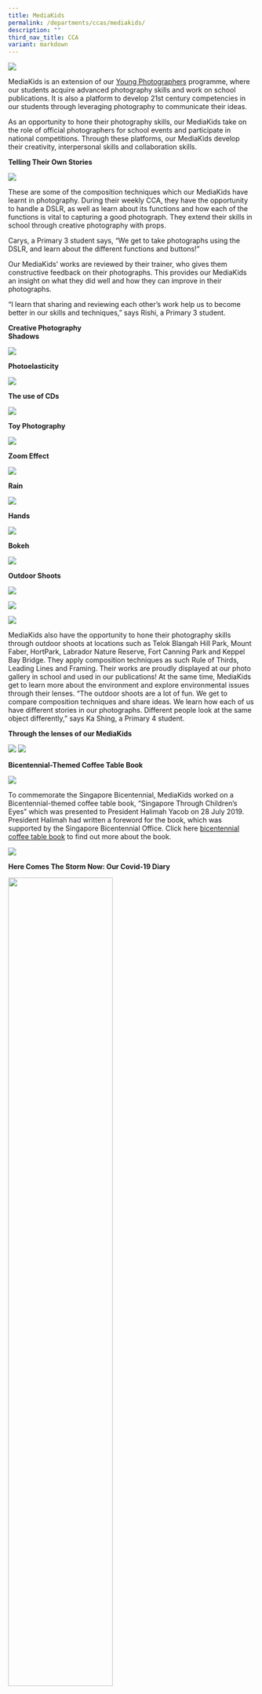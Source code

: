 ```yaml
---
title: MediaKids
permalink: /departments/ccas/mediakids/
description: ""
third_nav_title: CCA
variant: markdown
---
```

<img src="/images/2024%20Photos/Media%20Kids/BR_Webpage_20240318_IMG_3500__3_.jpg">

MediaKids is an extension of our [Young Photographers](https://blangahrisepri.moe.edu.sg/our-distinctive-programmes/young-photographers/) programme, where our students acquire advanced photography skills and work on school publications. It is also a platform to develop 21st century competencies in our students through leveraging photography to communicate their ideas. 
<p>As an opportunity to hone their photography skills, our MediaKids take on the role of official photographers for school events and participate in national competitions. Through these platforms, our MediaKids develop their creativity, interpersonal skills and collaboration skills.</p>
<p><strong>Telling Their Own Stories</strong></p>
<img src="/images/2023%20Photos/Media%20Kids/media_29.JPG">
<p>These are some of the composition techniques which our MediaKids have learnt in photography. During their weekly CCA, they have the opportunity to handle a DSLR, as well as learn about its functions and how each of the functions is vital to capturing a good photograph. They extend their skills in school&nbsp;through creative photography with props.

Carys, a Primary 3 student says, “We get to take photographs using the DSLR, and learn about the different functions and buttons!”

Our MediaKids’ works are reviewed by their trainer, who gives them constructive feedback on their photographs. This provides our MediaKids an insight on what they did well and how they can improve in their photographs.

“I learn that sharing and reviewing each other’s work help us to become better in our skills and techniques,” says Rishi, a Primary 3 student.</p>
<p><strong>Creative Photography<br></strong><strong>Shadows</strong></p>
<img src="/images/2023%20Photos/Media%20Kids/2.png">
<p><strong>Photoelasticity</strong></p><p>
<img src="/images/2023%20Photos/Media%20Kids/3.png">
</p><p><strong>The use of CDs</strong></p><p>
<img src="/images/2023%20Photos/Media%20Kids/4.png">
	
</p><p><strong>Toy Photography</strong></p><p>

<img src="/images/2023%20Photos/Media%20Kids/media%20collage_1.JPG">
	
</p><p><strong>Zoom Effect</strong></p><p>
	
<img src="/images/2023%20Photos/Media%20Kids/media%20collage_2.JPG">
	
</p><p><strong>Rain</strong></p><p>
	
<img src="/images/2023%20Photos/Media%20Kids/media%20collage_3.JPG">
	
</p><p><strong>Hands</strong></p><p>
	
<img src="/images/2023%20Photos/media%20kids%20-%20hands.png">
	
</p><p><strong>Bokeh</strong></p>
	
![](/images/2024%20Photos/Media%20Kids/MKids.jpg)
	
<p></p><p><strong>Outdoor Shoots</strong></p><p>
<img src="/images/2023%20Photos/Media%20Kids/media_16.JPG">	

</p><p><img src="/images/2023%20Photos/Media%20Kids/IMG_8860.JPG"></p>
	
<img src="/images/2023%20Photos/Media%20Kids/IMG_8858__1_.jpg">	

<p>MediaKids also have the opportunity to hone their photography skills through outdoor shoots at locations such as Telok Blangah Hill Park, Mount Faber, HortPark, Labrador Nature Reserve, Fort Canning Park and Keppel Bay Bridge. 
They apply composition techniques as such Rule of Thirds, Leading Lines and Framing. Their works are proudly displayed at our photo gallery in school and used in our publications! At the same time, MediaKids get to learn more about the environment and explore environmental issues through their lenses.
“The outdoor shoots are a lot of fun. We get to compare composition techniques and share ideas. We learn how each of us have different stories in our photographs. Different people look at the same object differently,” says Ka Shing, a Primary 4 student. 
</p>
<p><strong>Through the lenses of our MediaKids</strong></p>
<img src="/images/2023%20Photos/Media%20Kids/media%20collage_4.JPG">
<img src="/images/2023%20Photos/Media%20Kids/media%20collage_5.JPG">
<p><strong>Bicentennial-Themed Coffee Table Book</strong></p>
<img src="/images/Photo-8-2-1024x576.jpg">
<p>To commemorate the Singapore Bicentennial, MediaKids worked on a Bicentennial-themed coffee table book, “Singapore Through Children’s Eyes” which was presented to President Halimah Yacob on 28 July 2019. President Halimah had written a foreword for the book, which was supported by the Singapore Bicentennial Office. Click here&nbsp;<a href="/our-distinctive-programmes/special-projects/bicentennial-coffee-table-book/">bicentennial coffee table book</a>&nbsp;to find out more about the book.</p>
<img src="/images/2023%20Photos/Media%20Kids/1.png">
<p><strong>Here Comes The Storm Now: Our Covid-19 Diary</strong></p>
<img style="width: 65%;" src="/images/Covid-19-274x300.jpg">
<p>MediaKids’ photographs taken during their e-CCA sessions were featured in our book, “Here Comes The Storm Now: Our Covid-19 Diary”. It documents our Covid-19 experiences through the eyes of our educators, children and parents. This book is dedicated to frontline heroes who have kept Singapore safe so that our children can continue learning in school. Please click&nbsp;<a href="https://blangahrisepri.moe.edu.sg/wp-content/uploads/2021/02/BRPS-Our-Covid19-Diary.pdf">here</a>&nbsp;to read our Covid-19 Diary.</p>
<p><strong>Special Event with Local Sportsmen and Sportswomen</strong></p>
<img src="/images/Photo-7-1.jpg">
<p>In line with the upcoming Tokyo Olympics, our students embarked on a project to gather inspirational stories and messages from our local sportsmen and sportswomen. In September 2019, we invited Singapore’s very own football legend, Mr Fandi Ahmad to our school. Our MediaKids took photographs of him being interviewed by our student leaders and conducting a football clinic for our boys in the Football CCA group.</p>
<img src="/images/For-Website-MK-Page.jpg">
<p>There were other platforms which gave our MediaKids opportunities to hone their photography skills. In 2020, we met our nation’s World Number 1 Para Archer, Ms Nur Syahidah Alim. Aqeel, our Primary 4 MediaKid, not only captured the session through his lenses, but was also inspired to overcome challenges and pursue his dreams and goals.</p>

In celebration of Biodiversity Week from 19 to 26 May 2023, we produced a coffee table book titled “A Bowl of Nature”. Our MediaKids applied their photography skills and captured biodiversity through their lenses. Click here to read more about “[A Bowl of Nature](https://blangahrisepri.moe.edu.sg/special-projects/a-bowl-of-nature/)”

<img style="width: 65%;" src="/images/2023%20Photos/Media%20Kids/media_25.JPG">


<p><strong>Other Platforms to extend our MediaKids’ Learning</strong></p>


![](/images/2023%20Photos/Media%20Kids/media_19.JPG)

<p><strong>Photography Exhibition</strong></p>

Titled Virtues of Creativity and Flexibility, this photograph was taken at Labrador Nature Reserve by Ser Yen. It was selected to be exhibited at the 18th Ngee Ann Photographic Exhibition for the Student Category. 

Accompanying her photograph was a write-up:
I like to experiment and try new things. This is my first time capturing the landscape by using a lensball. The landscape of Labrador Nature Reserve appears as an inverted image in the lensball. This image resonates with me as it reminds me of being creative, flexible and looking at things from different perspectives, especially when we are facing difficulties.

Ser Yen said, “Our CCA lessons are conducted by a professional photographer. Through him, we learn more than just taking photographs. Our outdoor shoots include understanding the environment and nature, and how our cameras can capture how nature interact.”

**11th National Primary School Competition Award**

![](/images/2023%20Photos/Media%20Kids/003__1_.jpg)
Photograph by Ser Yen attained Merit Award

<p><strong>Come Join Us!</strong></p>
<img style="width: 65%;" src="/images/2023%20Photos/Media%20Kids/media_28.JPG">

Mdm Uuchi, teacher in charge of MediaKids, shared “Through photography, our students develop observation skills, artistic expression and a deeper appreciation for the world around them. Our outdoor shoots are also very hands-on, providing opportunities for our students to practise their photography skills in real-world settings.”